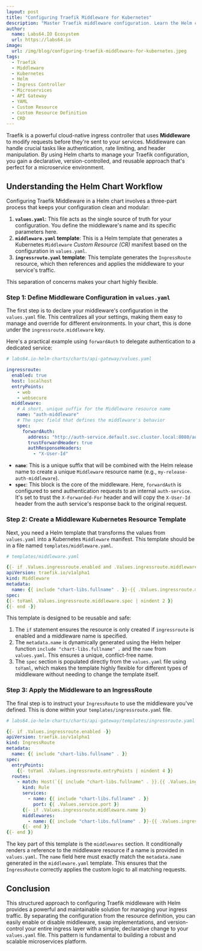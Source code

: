 ```yaml
---
layout: post
title: "Configuring Traefik Middleware for Kubernetes"
description: "Master Traefik middleware configuration. Learn the Helm chart workflow for defining, templating, and applying traffic-modifying rules to your services."
author:
  name: Labs64.IO Ecosystem
  url: https://labs64.io
image:
  url: /img/blog/configuring-traefik-middleware-for-kubernetes.jpeg
tags:
  - Traefik
  - Middleware
  - Kubernetes
  - Helm
  - Ingress Controller
  - Microservices
  - API Gateway
  - YAML
  - Custom Resource
  - Custom Resource Definition
  - CRD
---
```


Traefik is a powerful cloud-native ingress controller that uses **Middleware** to modify requests before they're sent to your services. Middleware can handle crucial tasks like authentication, rate limiting, and header manipulation. By using Helm charts to manage your Traefik configuration, you gain a declarative, version-controlled, and reusable approach that's perfect for a microservice environment.

## Understanding the Helm Chart Workflow

Configuring Traefik Middleware in a Helm chart involves a three-part process that keeps your configuration clean and modular:

1.  **`values.yaml`**: This file acts as the single source of truth for your configuration. You define the middleware's name and its specific parameters here.
2.  **`middleware.yaml` template**: This is a Helm template that generates a Kubernetes `Middleware` *Custom Resource (CR)* manifest based on the configuration in `values.yaml`.
3.  **`ingressroute.yaml` template**: This template generates the `IngressRoute` resource, which then references and applies the middleware to your service's traffic.

This separation of concerns makes your chart highly flexible.

### Step 1: Define Middleware Configuration in `values.yaml`

The first step is to declare your middleware's configuration in the `values.yaml` file. This centralizes all your settings, making them easy to manage and override for different environments. In your chart, this is done under the `ingressroute.middleware` key.

Here's a practical example using `forwardAuth` to delegate authentication to a dedicated service:

```yaml
# labs64.io-helm-charts/charts/api-gateway/values.yaml

ingressroute:
  enabled: true
  host: localhost
  entryPoints:
    - web
    - websecure
  middleware:
    # A short, unique suffix for the Middleware resource name
    name: "auth-middleware"
    # The spec field that defines the middleware's behavior
    spec:
      forwardAuth:
        address: "http://auth-service.default.svc.cluster.local:8080/auth"
        trustForwardHeader: true
        authResponseHeaders:
          - "X-User-Id"
```

  * **`name`**: This is a unique suffix that will be combined with the Helm release name to create a unique `Middleware` resource name (e.g., `my-release-auth-middleware`).
  * **`spec`**: This block is the core of the middleware. Here, `forwardAuth` is configured to send authentication requests to an internal `auth-service`. It's set to trust the `X-Forwarded-For` header and will copy the `X-User-Id` header from the auth service's response back to the original request.

### Step 2: Create a Middleware Kubernetes Resource Template

Next, you need a Helm template that transforms the values from `values.yaml` into a Kubernetes `Middleware` manifest. This template should be in a file named `templates/middleware.yaml`.

```yaml
# templates/middleware.yaml

{{- if .Values.ingressroute.enabled and .Values.ingressroute.middleware.name -}}
apiVersion: traefik.io/v1alpha1
kind: Middleware
metadata:
  name: {{ include "chart-libs.fullname" . }}-{{ .Values.ingressroute.middleware.name }}
spec:
{{- toYaml .Values.ingressroute.middleware.spec | nindent 2 }}
{{- end -}}
```

This template is designed to be reusable and safe:

1.  The `if` statement ensures the resource is only created if `ingressroute` is enabled and a middleware name is specified.
2.  The `metadata.name` is dynamically generated using the Helm helper function `include "chart-libs.fullname" .` and the `name` from `values.yaml`. This ensures a unique, conflict-free name.
3.  The `spec` section is populated directly from the `values.yaml` file using `toYaml`, which makes the template highly flexible for different types of middleware without needing to change the template itself.

### Step 3: Apply the Middleware to an IngressRoute

The final step is to instruct your `IngressRoute` to use the middleware you've defined. This is done within your `templates/ingressroute.yaml` file.

```yaml
# labs64.io-helm-charts/charts/api-gateway/templates/ingressroute.yaml

{{- if .Values.ingressroute.enabled -}}
apiVersion: traefik.io/v1alpha1
kind: IngressRoute
metadata:
  name: {{ include "chart-libs.fullname" . }}
spec:
  entryPoints:
    {{- toYaml .Values.ingressroute.entryPoints | nindent 4 }}
  routes:
    - match: Host(`{{ include "chart-libs.fullname" . }}.{{ .Values.ingressroute.host }}`) && PathPrefix(`/`)
      kind: Rule
      services:
        - name: {{ include "chart-libs.fullname" . }}
          port: {{ .Values.service.port }}
      {{- if .Values.ingressroute.middleware.name }}
      middlewares:
        - name: {{ include "chart-libs.fullname" . }}-{{ .Values.ingressroute.middleware.name }}
      {{- end }}
{{- end }}
```

The key part of this template is the `middlewares` section. It conditionally renders a reference to the middleware resource if a name is provided in `values.yaml`. The `name` field here must exactly match the `metadata.name` generated in the `middleware.yaml` template. This ensures that the `IngressRoute` correctly applies the custom logic to all matching requests.

## Conclusion

This structured approach to configuring Traefik middleware with Helm provides a powerful and maintainable solution for managing your ingress traffic. By separating the configuration from the resource definition, you can easily enable or disable middleware, swap implementations, and version-control your entire ingress layer with a simple, declarative change to your `values.yaml` file. This pattern is fundamental to building a robust and scalable microservices platform.